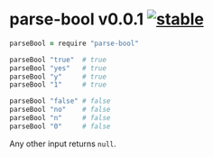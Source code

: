 
# parse-bool v0.0.1 [![stable](http://badges.github.io/stability-badges/dist/stable.svg)](http://github.com/badges/stability-badges)

```CoffeeScript
parseBool = require "parse-bool"

parseBool "true"  # true
parseBool "yes"   # true
parseBool "y"     # true
parseBool "1"     # true

parseBool "false" # false
parseBool "no"    # false
parseBool "n"     # false
parseBool "0"     # false
```

Any other input returns `null`.
